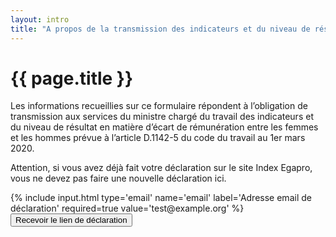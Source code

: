 ```yaml
---
layout: intro
title: "A propos de la transmission des indicateurs et du niveau de résultat"
---
```

<h1>{{ page.title }}</h1>

<p>Les informations recueillies sur ce formulaire répondent à l’obligation de transmission aux services du ministre chargé du travail des indicateurs et du niveau de résultat en matière d’écart de rémunération entre les femmes et les hommes prévue à l’article D.1142-5 du code du travail au 1er mars 2020.</p>

<p class=warning>Attention, si vous avez déjà fait votre déclaration sur le site Index Egapro, vous ne devez pas faire une nouvelle déclaration ici.</p>

<div>
  {% include input.html type='email' name='email' label='Adresse email de déclaration' required=true value='test@example.org' %}
</div>

<nav>
  <button next>Recevoir le lien de déclaration</button>
</nav>

<script>
  const tokenParam = '?token='
  if(location.search.startsWith(tokenParam)) {
    localStorage.token = location.search.slice(tokenParam.length)
    redirect('/declaration')
  }

  document.getElementById('page-form').addEventListener('submit', async (event) => {
    event.preventDefault()
    const form = event.target
    const response = await request('post', '/token', {
      email: form.elements.email.value
    })
    if(response.ok) redirect('/validation-email')
  })
</script>
